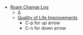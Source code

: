 - [Roam Change Log](<Roam Change Log.md>)
    - ∆
    - [Quality of Life Improvements](<Quality of Life Improvements.md>)
        - C-p for up arrow
        - C-n for down arrow
